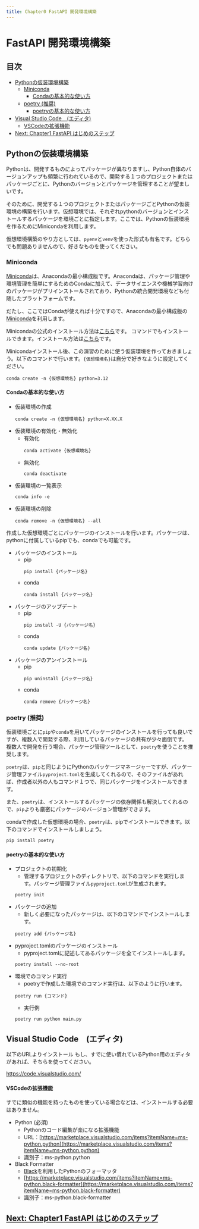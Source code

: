 ```yaml
---
title: Chapter0 FastAPI 開発環境構築
---
```


<!-- omit in toc -->
# FastAPI 開発環境構築

<!-- omit in toc -->
## 目次
- [Pythonの仮装環境構築](#pythonの仮装環境構築)
  - [Miniconda](#miniconda)
    - [Condaの基本的な使い方](#condaの基本的な使い方)
  - [poetry (推奨)](#poetry-推奨)
    - [poetryの基本的な使い方](#poetryの基本的な使い方)
- [Visual Studio Code　(エディタ)](#visual-studio-codeエディタ)
    - [VSCodeの拡張機能](#vscodeの拡張機能)
- [Next: Chapter1 FastAPI はじめのステップ](#next-chapter1-fastapi-はじめのステップ)


## Pythonの仮装環境構築
Pythonは、開発するものによってパッケージが異なりますし、Python自体のバージョンアップも頻繁に行われているので、開発する１つのプロジェクトまたはパッケージごとに、Pythonのバージョンとパッケージを管理することが望ましいです。

そのために、開発する１つのプロジェクトまたはパッケージごとPythonの仮装環境の構築を行います。仮想環境では、それぞれpythonのバージョンとインストールするパッケージを環境ごとに指定します。ここでは、Pythonの仮装環境を作るためにMinicondaを利用します。

仮想環境構築のやり方としては、`pyenv`と`venv`を使った形式も有名です。どちらでも問題ありませんので、好きなものを使ってください。

### Miniconda
[Miniconda](https://docs.anaconda.com/free/miniconda/)は、Anacondaの最小構成版です。Anacondaは、パッケージ管理や環境管理を簡単にするためのCondaに加えて、データサイエンスや機械学習向けのパッケージがプリインストールされており、Pythonの統合開発環境なども付随したプラットフォームです。

だたし、ここではCondaが使えれば十分ですので、Anacondaの最小構成版の[Miniconda](https://docs.anaconda.com/free/miniconda/)を利用します。

Minicondaの公式のインストール方法は[こちら](https://docs.anaconda.com/free/miniconda/miniconda-install/)です。
コマンドでもインストールできます。インストール方法は[こちら](https://docs.anaconda.com/free/miniconda/#quick-command-line-install)です。

Minicondaインストール後、この演習のために使う仮装環境を作っておきましょう。以下のコマンドで行います。`{仮想環境名}`は自分で好きなように設定してください。

```shell
conda create -n {仮想環境名} python=3.12
```

#### Condaの基本的な使い方
- 仮装環境の作成
  ```shell
  conda create -n {仮想環境名} python=X.XX.X
  ```
- 仮装環境の有効化・無効化
  - 有効化
    ```shell
    conda activate {仮想環境名}
    ```
  - 無効化
    ```shell
    conda deactivate
    ```
- 仮装環境の一覧表示
  ```shell
  conda info -e
  ```
- 仮装環境の削除
  ```shell
  conda remove -n {仮想環境名} --all
  ```

作成した仮想環境ごとにパッケージのインストールを行います。パッケージは、pythonに付属しているpipでも、condaでも可能です。
- パッケージのインストール
  - pip
    ```shell
    pip install {パッケージ名}
    ```
  - conda
    ```shell
    conda install {パッケージ名}
    ```
- パッケージのアップデート
  - pip
    ```shell
    pip install -U {パッケージ名}
    ```
  - conda
    ```shell
    conda update {パッケージ名}
    ```
- パッケージのアンインストール
  - pip
    ```shell
    pip uninstall {パッケージ名}
    ```
  - conda
    ```shell
    conda remove {パッケージ名}
    ```

### poetry (推奨)
仮装環境ごとに`pip`や`conda`を用いてパッケージのインストールを行っても良いですが、複数人で開発する際、利用しているパッケージの共有が少々面倒です。
複数人で開発を行う場合、パッケージ管理ツールとして、`poetry`を使うことを推奨します。

`poetry`は、`pip`と同じようにPythonのパッケージマネージャーですが、パッケージ管理ファイル`pyproject.toml`を生成してくれるので、そのファイルがあれば、作成者以外の人もコマンド１つで、同じパッケージをインストールできます。

また、`poetry`は、インストールするパッケージの依存関係も解決してくれるので、`pip`よりも厳密にパッケージのバージョン管理ができます。

condaで作成した仮想環境の場合、`poetry`は、pipでインストールできます。以下のコマンドでインストールしましょう。

```shell
pip install poetry
```

#### poetryの基本的な使い方
- プロジェクトの初期化
  - 管理するプロジェクトのディレクトリで、以下のコマンドを実行します。パッケージ管理ファイル`pyproject.toml`が生成されます。
  ```shell
  poetry init
  ```
- パッケージの追加
  - 新しく必要になったパッケージは、以下のコマンドでインストールします。
  ```shell
  poetry add {パッケージ名}
  ```
- pyproject.tomlのパッケージのインストール
  - pyproject.tomlに記述してあるパッケージを全てインストールします。
  ```shell
  poetry install --no-root
  ```
- 環境でのコマンド実行
  - poetryで作成した環境でのコマンド実行は、以下のように行います。
  ```shell
  poetry run {コマンド}
  ```
  - 実行例
  ```shell
  poetry run python main.py
  ```


## Visual Studio Code　(エディタ)
以下のURLよりインストール
もし、すでに使い慣れているPython用のエディタがあれば、そちらを使ってください。

https://code.visualstudio.com/

#### VSCodeの拡張機能
すでに類似の機能を持ったものを使っている場合などは、インストールする必要はありません。

- Python (必須)
  - Pythonのコード編集が楽になる拡張機能
  - URL：[https://marketplace.visualstudio.com/items?itemName=ms-python.python](https://marketplace.visualstudio.com/items?itemName=ms-python.python)
  - 識別子：ms-python.python
- Black Formatter
  - [Black](https://github.com/psf/black)を利用したPythonのフォーマッタ
  - [https://marketplace.visualstudio.com/items?itemName=ms-python.black-formatter](https://marketplace.visualstudio.com/items?itemName=ms-python.black-formatter)
  - 識別子：ms-python.black-formatter


## [Next: Chapter1 FastAPI はじめのステップ](../chapters/chapter1.md)
